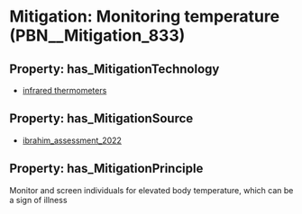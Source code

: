 # Mitigation: __Monitoring temperature__ (PBN__Mitigation_833)

## Property: has_MitigationTechnology

* [infrared thermometers](../Technology/PBN__Technology_3246)

## Property: has_MitigationSource

* [ibrahim_assessment_2022](../Article/PBN__Article_128)

## Property: has_MitigationPrinciple

Monitor and screen individuals for elevated body temperature, which can be a sign of illness

